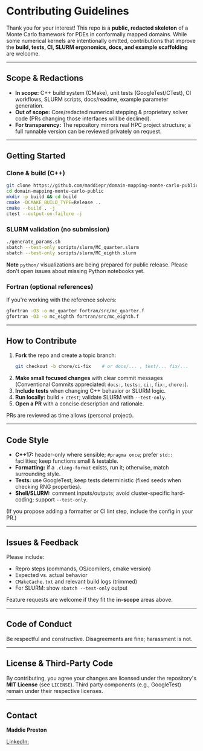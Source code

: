 # Contributing Guidelines

Thank you for your interest! This repo is a **public, redacted skeleton** of a Monte Carlo framework for PDEs in conformally mapped domains. While some numerical kernels are intentionally omitted, contributions that improve the **build, tests, CI, SLURM ergonomics, docs, and example scaffolding** are welcome.

---

## Scope & Redactions

- **In scope:** C++ build system (CMake), unit tests (GoogleTest/CTest), CI workflows, SLURM scripts, docs/readme, example parameter generation.
- **Out of scope:** Core/redacted numerical stepping & proprietary solver code (PRs changing those interfaces will be declined).
- **For transparency:** The repository mirrors real HPC project structure; a full runnable version can be reviewed privately on request.

---

## Getting Started

### Clone & build (C++)

```bash
git clone https://github.com/maddiepr/domain-mapping-monte-carlo-public.git
cd domain-mapping-monte-carlo-public
mkdir -p build && cd build
cmake -DCMAKE_BUILD_TYPE=Release ..
cmake --build . -j
ctest --output-on-failure -j
```

### SLURM validation (no submission)

```bash
./generate_params.sh
sbatch --test-only scripts/slurm/MC_quarter.slurm
sbatch --test-only scripts/slurm/MC_eighth.slurm
```

**Note** `python/` visualizations are being prepared for public release. Please don't open issues about missing Python notebooks yet.

### Fortran (optional references)

If you're working with the reference solvers:
```bash
gfortran -O3 -o mc_quarter fortran/src/mc_quarter.f
gfortran -O3 -o mc_eighth fortran/src/mc_eighth.f
```

---

## How to Contribute

1. **Fork** the repo and create a topic branch:
    ```bash
    git checkout -b chore/ci-fix    # or docs/... , test/... fix/...
    ```
2. **Make small focused changes** with clear commit messages
   (Conventional Commits appreciated: `docs:`, `tests:`, `ci:`, `fix:`, `chore:`).
3. **Include tests** when changing C++ behavior or SLURM logic.
4. **Run locally:** build + `ctest`; validate SLURM with `--test-only`.
5. **Open a PR** with a concise description and rationale.

PRs are reviewed as time allows (personal project).

---

## Code Style

- **C++17:** header-only where sensible; `#pragma once`; prefer `std::` facilities; keep functions small & testable.
- **Formatting:** if a `.clang-format` exists, run it; otherwise, match surrounding style.
- **Tests:** use GoogleTest; keep tests deterministic (fixed seeds when checking RNG properties).
- **Shell/SLURM:** comment inputs/outputs; avoid cluster-specific hard-coding; support `--test-only`.

(If you propose adding a formatter or CI lint step, include the config in your PR.)

---

## Issues & Feedback

Please include:
- Repro steps (commands, OS/comilers, cmake version)
- Expected vs. actual behavior
- `CMakeCache.txt` and relevant build logs (trimmed)
- For SLURM: show `sbatch --test-only` output

Feature requests are welcome if they fit the **in-scope** areas above.

---

## Code of Conduct

Be respectful and constructive. Disagreements are fine; harassment is not.

--- 

## License & Third-Party Code

By contributing, you agree your changes are licensed under the repository's **MIT License** (see `LICENSE`). Third party components (e.g., GoogleTest) remain under their respective licenses.

---

## Contact

**Maddie Preston**

[LinkedIn:](www.linkedin.com/in/madeline-preston)